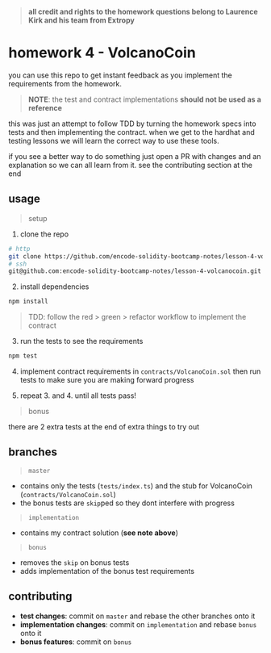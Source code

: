 > **all credit and rights to the homework questions belong to Laurence Kirk and his team from Extropy**

# homework 4 - VolcanoCoin

you can use this repo to get instant feedback as you implement the requirements from the homework.

> **NOTE**: the test and contract implementations **should not be used as a reference**

this was just an attempt to follow TDD by turning the homework specs into tests and then implementing the contract. when we get to the hardhat and testing lessons we will learn the correct way to use these tools.

if you see a better way to do something just open a PR with changes and an explanation so we can all learn from it. see the contributing section at the end

## usage

> setup

1. clone the repo
```sh
# http
git clone https://github.com/encode-solidity-bootcamp-notes/lesson-4-volcanocoin.git
# ssh
git@github.com:encode-solidity-bootcamp-notes/lesson-4-volcanocoin.git
```
2. install dependencies
```sh
npm install
```

> TDD: follow the red > green > refactor workflow to implement the contract

3. run the tests to see the requirements
```sh
npm test
```

4. implement contract requirements in `contracts/VolcanoCoin.sol` then run tests to make sure you are making forward progress

5. repeat 3. and 4. until all tests pass!

> bonus

there are 2 extra tests at the end of extra things to try out

## branches

> `master`

- contains only the tests (`tests/index.ts`) and the stub for VolcanoCoin (`contracts/VolcanoCoin.sol`)
- the bonus tests are `skip`ped so they dont interfere with progress

> `implementation`

- contains my contract solution (**see note above**)

> `bonus`

- removes the `skip` on bonus tests
- adds implementation of the bonus test requirements  

## contributing

- **test changes**: commit on `master` and rebase the other branches onto it
- **implementation changes**: commit on `implementation` and rebase `bonus` onto it
- **bonus features**: commit on `bonus` 